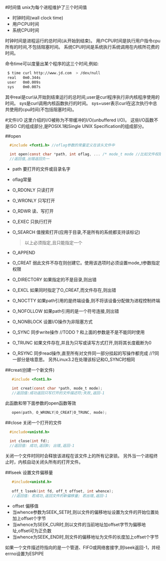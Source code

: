 #时间值
unix为每个进程维护了三个时间值

  * 时钟时间(wall clock time)
  * 用户CPU时间
  * 系统CPU时间

时钟时间是进程运行的总时间(从开始到结束)。
用户CPU时间是执行用户指令cpu所有的时间,不包括阻塞时间。
系统CPU时间是系统执行系统调用在内核所花费的时间。 

命令time可以度量出某个程序的这三个时间,例如:

```bash
 $ time curl http://www.jd.com  > /dev/null
 real	0m0.344s
 user	0m0.009s
 sys	0m0.007s
```

其中real是curl从开始到结束运行的总时间,user是curl程序执行非内核程序使用的时间。
sys是curl调用内核函数执行的时间。
sys+user表示curl在这次执行中总共使用的cpu时间(不包括阻塞时间)。


#文件I/O
这里介绍的I/O被称为不带缓冲的I/O(unbuffered I/O)。
这些I/O函数不是ISO C的组成部分,是POSIX.1和Single UNIX Specification的组成部分。

##open
```c
  #include <fcnt1.h> //oflag参数的常量定义在该头文件中
  
  int open(const char *path, int oflag, ... /* mode_t mode //比如文件权限等 */)
  //返回值,出错返回负一
```
 * path 要打开的文件或目录名字 
 * oflag常量
  * O_RDONLY	只读打开 
  * O_WRONLY	只写打开
  * O_RDWR	读、写打开
  * O_EXEC	只执行打开
  * O_SEARCH	值搜索打开(应用于目录,不是所有的系统都支持该标记)

    > 以上必须指定,且只能指定一个

  * O_APPEND	
  * O_CREAT	弱此文件不存在则创建它。使用该选项时必须设置mode_t参数指定权限
  * O_DIRECTORY 如果指定的不是目录,则出错
  * O_EXCL	如果同时指定了O_CREAT,而文件存在,则出错 
  * O_NOCTTY	如果path引用的是终端设备,则不将该设备分配做为进程控制终端
  * O_NOFOLLOW  如果path引用的是一个符号连接,则出错
  * O_NONBLOCK	设置I/O操作为非阻塞方式
  * O_SYNC	同步write操作 //TODO ? 和上面的参数是不是不能同时使用
  * O_TRUNC	如果文件存在,并且为只写或读写方式打开,则将其长度截断为0
  * O_RSYNC	同步read操作,直至所有对文件同一部分挂起的写操作都完成 //?同一部分是啥意思。
		另外Linux3.2在处理该标记和O_SYNC时相同

##creat(创建一个新文件)
  ```c
     #include <fcnt1.h>
 
     int creat(const char *path, mode_t mode);
     //返回值:成功返回只写打开的文件描述符;失败,返回-1
  ```
  此函数和带下面参数的open函数等效

  ```c
     open(path, O_WRONLY|O_CREAT|O_TRUNC, mode);
  ```
  
##close
  关闭一个打开的文件
  ```c
    #include<unistd.h>
    
    int close(int fd);
    //返回值: 成功,返回0; 出错,返回-1
  ```
  关闭一个文件时同时会释放该进程在该文件上的所有记录锁。
  另外当一个进程终止时，内核自动关闭头所有的打开文件。

##lseek
  设置文件偏移量
  ```c
     #include<unistd.h>
    
     off_t lseek(int fd, off_t offset, int whence);
     //返回值: 若成功,返回文件的新偏移量; 若出错,返回-1
  ```
  * offset	偏移值
   * 当whence参数为SEEK_SET时,则以文件的偏移地址设置为文件的开始位置处加上offset个字节  
   * 当whence为SEEK_CUR时,则以文件的当前地址加offset字节为偏移地址,offset可为正负数
   * 当whence为SEEK_END时,则文件的偏移地址为文件的长度加上offset个字节

  如果一个文件描述符指向的是一个管道、FIFO或网络套接字,则lseek返回-1，并经errno设置为ESPIPE

  
 
